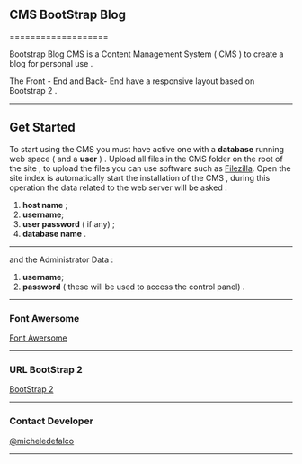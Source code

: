 ## CMS BootStrap Blog
===================


Bootstrap Blog CMS is a Content Management System ( CMS ) to create a blog for personal use .

The Front - End and Back- End have a responsive layout based on Bootstrap 2 .

----------


Get Started
-------------

To start using the CMS you must have active one with a **database** running web space ( and a **user** ) .
Upload all files in the CMS folder on the root of the site , to upload the files you can use software such as [Filezilla](https://filezilla-project.org/).
Open the site index is automatically start the installation of the CMS , during this operation the data related to the web server will be asked :

 1. **host name** ;
 2. **username**;
 3. **user password** ( if any) ;
 4. **database name** .


----------


and the Administrator Data :

 1. **username**;
 2. **password** ( these will be used to access the control panel) .


----------
### Font Awersome

[Font Awersome](https://fortawesome.github.io/Font-Awesome)


----------


### URL BootStrap 2
[BootStrap 2](http://getbootstrap.com/examples/blog/)


----------


### Contact Developer
[@micheledefalco](https://twitter.com/_micheledefalco)


----------

